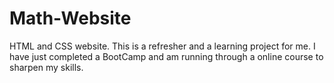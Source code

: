 # Math-Website
HTML and CSS website. This is a refresher and a learning project for me. I have just completed a BootCamp and am running through a online course to sharpen my skills. 
